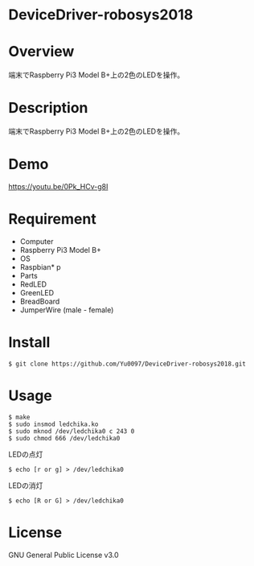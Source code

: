 # DeviceDriver-robosys2018

# Overview
端末でRaspberry Pi3 Model B+上の2色のLEDを操作。

# Description
端末でRaspberry Pi3 Model B+上の2色のLEDを操作。

# Demo
https://youtu.be/0Pk_HCv-g8I

# Requirement
* Computer
 * Raspberry Pi3 Model B+
* OS
 * Raspbian* p
* Parts
 * RedLED
 * GreenLED
 * BreadBoard
 * JumperWire (male - female)

# Install
```
$ git clone https://github.com/Yu0097/DeviceDriver-robosys2018.git
```

# Usage
```
$ make
$ sudo insmod ledchika.ko
$ sudo mknod /dev/ledchika0 c 243 0
$ sudo chmod 666 /dev/ledchika0
```

LEDの点灯
```
$ echo [r or g] > /dev/ledchika0
```
LEDの消灯
```
$ echo [R or G] > /dev/ledchika0
```

# License
GNU General Public License v3.0
